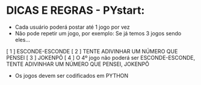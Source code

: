 # DICAS E REGRAS - PYstart:


- Cada usuário poderá postar até 1 jogo por vez
- Não pode repetir um jogo, por exemplo: 
Se já temos 3 jogos sendo eles...

[ 1 ] ESCONDE-ESCONDE
[ 2 ] TENTE  ADIVINHAR UM NÚMERO QUE PENSEI
[ 3 ] JOKENPÔ
[ 4 ] O 4º jogo não poderá ser ESCONDE-ESCONDE, TENTE ADIVINHAR UM NÚMERO QUE PENSEI, JOKENPÔ

- Os jogos devem ser codificados em PYTHON
